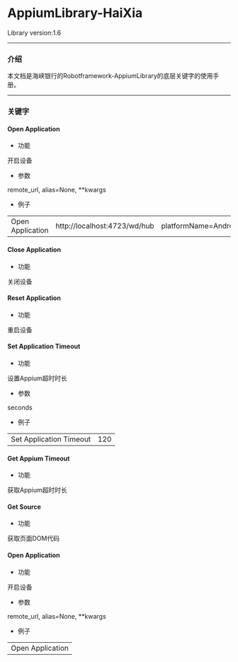 # AppiumLibrary-HaiXia

Library version:1.6

---

### **介绍**

本文档是海峡银行的Robotframework-AppiumLibrary的底层关键字的使用手册。

---

### **关键字**

#### Open Application
 - 功能
 
 开启设备
 
 - 参数
 
remote_url, alias=None, **kwargs

 - 例子
<table>
    <tr>
        <td>Open Application</td>
        <td>http://localhost:4723/wd/hub</td>
        <td>platformName=Android</td>
        <td>platformVersion=7.0</td>
        <td>deviceName=b251f00d</td>
        <td>udid=b251f00d</td>
        <td>app=${CURDIR}/Haixiabank.apk</td>
        <td>appPackage=com.haixia</td>                                   
        <td>appActivity=.ui.SplashScreenActivity</td>
        <td>unicodeKeyboard=True</td>   
        <td>resetKeyboard=True</td>
    </tr>
</table>

#### Close Application
 - 功能
 
 关闭设备

#### Reset Application
 - 功能
 
 重启设备

#### Set Application Timeout
 - 功能
 
 设置Appium超时时长
 
 - 参数
 
seconds

 - 例子
<table>
    <tr>
        <td>Set Application Timeout</td>
        <td>120</td>
    </tr>
</table>

#### Get Appium Timeout
 - 功能
 
 获取Appium超时时长

#### Get Source
 - 功能
 
 获取页面DOM代码

#### Open Application
 - 功能
 
 开启设备
 
 - 参数
 
remote_url, alias=None, **kwargs

 - 例子
<table>
    <tr>
        <td>Open Application</td>
    </tr>
</table>
 
